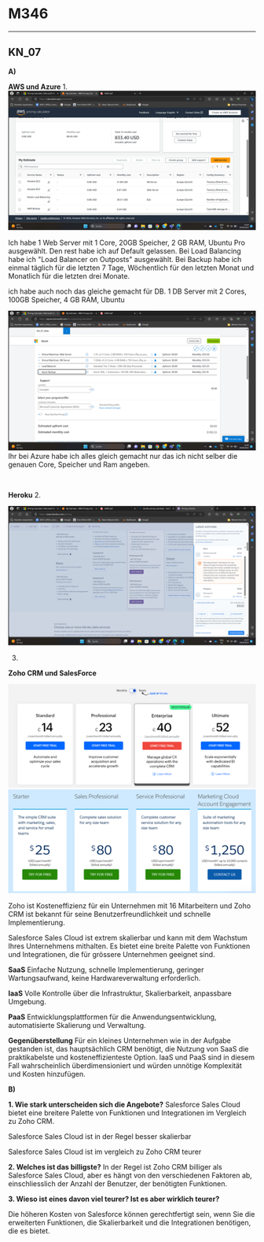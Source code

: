 # M346
---
## KN_07

**A)**

**AWS und Azure**
1. 
![aws](../KN_07/aws.png)

Ich habe 1 Web Server mit 1 Core, 20GB Speicher, 2 GB RAM, Ubuntu Pro ausgewählt. Den rest habe ich auf Default gelassen. Bei Load Balancing habe ich "Load Balancer on Outposts" ausgewählt. Bei Backup habe ich einmal täglich für die letzten 7 Tage, Wöchentlich für den letzten Monat und Monatlich für die letzten drei Monate. 

ich habe auch noch das gleiche gemacht für DB. 1 DB Server mit 2 Cores, 100GB Speicher, 4 GB RAM, Ubuntu
<br>

![azure](../KN_07/azure.png)
Ihr bei Azure habe ich alles gleich gemacht nur das ich nicht selber die genauen Core, Speicher und Ram angeben.

<br>

**Heroku**
2. 

![heruko](../KN_07/heroku.png)


3. 

**Zoho CRM und SalesForce**

![Zoho](../KN_07/zoho.png)
![SalesForce](../KN_07/SalesForce.png)

Zoho ist Kosteneffizienz für ein Unternehmen mit 16 Mitarbeitern und Zoho CRM ist bekannt für seine Benutzerfreundlichkeit und schnelle Implementierung.

Salesforce Sales Cloud ist extrem skalierbar und kann mit dem Wachstum Ihres Unternehmens mithalten. Es bietet eine breite Palette von Funktionen und Integrationen, die für grössere Unternehmen geeignet sind.

**SaaS**
 Einfache Nutzung, schnelle Implementierung, geringer Wartungsaufwand, keine Hardwareverwaltung erforderlich.

**IaaS**
Volle Kontrolle über die Infrastruktur, Skalierbarkeit, anpassbare Umgebung.

**PaaS**
Entwicklungsplattformen für die Anwendungsentwicklung, automatisierte Skalierung und Verwaltung.

**Gegenüberstellung**
Für ein kleines Unternehmen wie in der Aufgabe gestanden ist, das hauptsächlich CRM benötigt, die Nutzung von SaaS die praktikabelste und kosteneffizienteste Option. IaaS und PaaS sind in diesem Fall wahrscheinlich überdimensioniert und würden unnötige Komplexität und Kosten hinzufügen.

**B)**

**1. Wie stark unterscheiden sich die Angebote?**
Salesforce Sales Cloud bietet eine breitere Palette von Funktionen und Integrationen im Vergleich zu Zoho CRM.

Salesforce Sales Cloud ist in der Regel besser skalierbar

Salesforce Sales Cloud ist im vergleich zu Zoho CRM teurer

**2. Welches ist das billigste?**
In der Regel ist Zoho CRM billiger als Salesforce Sales Cloud, aber es hängt von den verschiedenen Faktoren ab, einschliesslich der Anzahl der Benutzer, der benötigten Funktionen.

**3. Wieso ist eines davon viel teurer? Ist es aber wirklich teurer?**

Die höheren Kosten von Salesforce können gerechtfertigt sein, wenn Sie die erweiterten Funktionen, die Skalierbarkeit und die Integrationen benötigen, die es bietet.